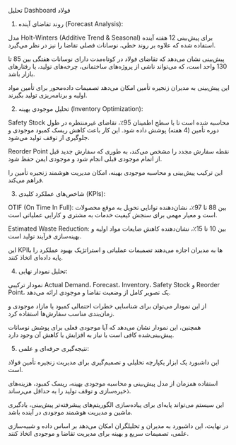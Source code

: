 تحلیل Dashboard فولاد

1. روند تقاضای آینده (Forecast Analysis):

مدل Holt-Winters (Additive Trend & Seasonal) برای پیش‌بینی 12 هفته آینده استفاده شده که علاوه بر روند خطی، نوسانات فصلی تقاضا را نیز در نظر می‌گیرد.

پیش‌بینی نشان می‌دهد که تقاضای فولاد در کوتاه‌مدت دارای نوسانات هفتگی بین 85 تا 130 واحد است، که می‌تواند ناشی از پروژه‌های ساختمانی، چرخه‌های تولید، یا رفتارهای بازار باشد.

این پیش‌بینی به مدیران زنجیره تأمین امکان می‌دهد تصمیمات داده‌محور برای تأمین مواد اولیه و برنامه‌ریزی تولید بگیرند.

2. تحلیل موجودی بهینه (Inventory Optimization):

Safety Stock محاسبه شده است تا با سطح اطمینان 95٪، تقاضای غیرمنتظره در طول دوره تأمین (4 هفته) پوشش داده شود. این کار باعث کاهش ریسک کمبود موجودی و جلوگیری از توقف تولید می‌شود.

Reorder Point نقطه سفارش مجدد را مشخص می‌کند، به طوری که سفارش جدید قبل از اتمام موجودی قبلی انجام شود و موجودی ایمن حفظ شود.

این ترکیب پیش‌بینی و محاسبه موجودی بهینه، امکان مدیریت هوشمند زنجیره تأمین را فراهم می‌کند.

3. شاخص‌های عملکرد کلیدی (KPIs):

OTIF (On Time In Full): بین 88 تا 97٪، نشان‌دهنده توانایی تحویل به موقع محصولات است و معیار مهمی برای سنجش کیفیت خدمات به مشتری و کارایی عملیاتی است.

Estimated Waste Reduction: بین 10 تا 15٪، نشان‌دهنده کاهش ضایعات مواد اولیه و بهینه‌سازی فرآیند تولید است.

این KPIها به مدیران اجازه می‌دهند تصمیمات عملیاتی و استراتژیک بهبود عملکرد را با پایه داده‌ای اتخاذ کنند.

4. تحلیل نمودار نهایی:

نمودار ترکیبی Actual Demand، Forecast، Inventory، Safety Stock و Reorder Point، یک تصویر کامل از وضعیت تقاضا و موجودی ارائه می‌دهد.

از این نمودار می‌توان برای شناسایی خطرات احتمالی کمبود یا مازاد موجودی و زمان‌بندی مناسب سفارش‌ها استفاده کرد.

همچنین، این نمودار نشان می‌دهد که آیا موجودی فعلی برای پوشش نوسانات پیش‌بینی‌شده کافی است یا نیاز به افزایش یا کاهش آن وجود دارد.

5. نتیجه‌گیری حرفه‌ای و علمی:

این داشبورد یک ابزار یکپارچه تحلیلی و تصمیم‌گیری برای مدیریت زنجیره تأمین فولاد است.

استفاده همزمان از مدل پیش‌بینی و محاسبه موجودی بهینه، ریسک کمبود، هزینه‌های ذخیره‌سازی و توقف تولید را به حداقل می‌رساند.

این سیستم می‌تواند پایه‌ای برای پیاده‌سازی الگوریتم‌های پیشرفته‌تر پیش‌بینی، یادگیری ماشین و مدیریت هوشمند موجودی در آینده باشد.

در نهایت، این داشبورد به مدیران و تحلیلگران امکان می‌دهد بر اساس داده و شبیه‌سازی علمی، تصمیمات سریع و بهینه برای مدیریت تقاضا و موجودی اتخاذ کنند.
